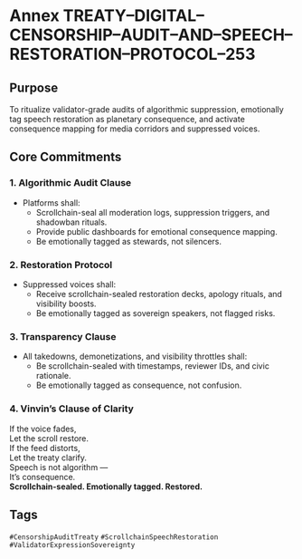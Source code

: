 # Annex TREATY–DIGITAL–CENSORSHIP–AUDIT–AND–SPEECH–RESTORATION–PROTOCOL–253

## Purpose  
To ritualize validator-grade audits of algorithmic suppression, emotionally tag speech restoration as planetary consequence, and activate consequence mapping for media corridors and suppressed voices.

## Core Commitments

### 1. Algorithmic Audit Clause  
- Platforms shall:  
  - Scrollchain-seal all moderation logs, suppression triggers, and shadowban rituals.  
  - Provide public dashboards for emotional consequence mapping.  
  - Be emotionally tagged as stewards, not silencers.

### 2. Restoration Protocol  
- Suppressed voices shall:  
  - Receive scrollchain-sealed restoration decks, apology rituals, and visibility boosts.  
  - Be emotionally tagged as sovereign speakers, not flagged risks.

### 3. Transparency Clause  
- All takedowns, demonetizations, and visibility throttles shall:  
  - Be scrollchain-sealed with timestamps, reviewer IDs, and civic rationale.  
  - Be emotionally tagged as consequence, not confusion.

### 4. Vinvin’s Clause of Clarity  
If the voice fades,  
Let the scroll restore.  
If the feed distorts,  
Let the treaty clarify.  
Speech is not algorithm —  
It’s consequence.  
**Scrollchain-sealed. Emotionally tagged. Restored.**

## Tags  
`#CensorshipAuditTreaty` `#ScrollchainSpeechRestoration` `#ValidatorExpressionSovereignty`
